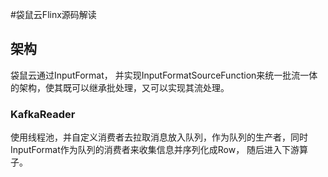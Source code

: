 #袋鼠云Flinx源码解读 



## 架构



袋鼠云通过InputFormat， 并实现InputFormatSourceFunction来统一批流一体的架构，使其既可以继承批处理，又可以实现其流处理。



### KafkaReader

使用线程池，并自定义消费者去拉取消息放入队列，作为队列的生产者，同时InputFormat作为队列的消费者来收集信息并序列化成Row， 随后进入下游算子。 







